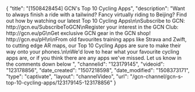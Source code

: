{
    "title": "[1508428454] GCN's Top 10 Cycling Apps",
    "description": "Want to always finish a ride with a tailwind? Fancy virtually riding to Beijing? Find out how by watching our latest Top 10 Cycling Apps\n\nSubscribe to GCN: http:\/\/gcn.eu\/SubscribeToGCN\nRegister your interest in the GCN Club: http:\/\/gcn.eu\/pG\nGet exclusive GCN gear in the GCN shop! http:\/\/gcn.eu\/pH\n\nFrom old favourites training apps like Strava and Zwift, to cutting edge AR maps, our Top 10 Cycling Apps are sure to make their way onto your phones.\n\nWe'd love to hear what your favourite cycling apps are, or if you think there are any apps we've missed. Let us know in the comments down below ",
    "channelid": "123179145",
    "videoid": "123178856",
    "date_created": "1507218598",
    "date_modified": "1508373171",
    "type": "captivate",
    "layout": "channelVideo",
    "url": "\/gcn-channel\/gcn-s-top-10-cycling-apps\/123179145-123178856"
}